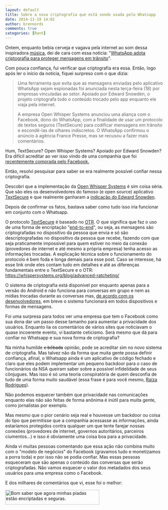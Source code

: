 ```yaml
---
layout: default
title: Sobre a nova criptografia que está sendo usada pelo Whatsapp
date: 2014-11-19 14:02
author: brennords
comments: true
categories: [Rant]
---
```

Ontem, enquanto bebia cerveja e vagava pela internet ao som dessa inspiradora <a href="https://www.youtube.com/watch?v=FoUWHfh733Y" target="_blank">música</a>, dei de cara com essa notícia: "<a href="http://g1.globo.com/tecnologia/noticia/2014/11/whatsapp-adota-criptografia-para-proteger-mensagens-em-transito.html" target="_blank">WhatsApp adota criptografia para proteger mensagens em trânsito</a>".

Com pouca confiança, fui verificar que criptografia era essa. Então, logo após ler o início da notícia, fiquei surpreso com o que dizia:

<blockquote>Uma ferramenta que evita que as mensagens enviadas pelo aplicativo WhatsApp sejam espionadas foi anunciada nesta terça-feira (18) por empresas vinculadas ao setor. Apoiado por Edward Snowden, o projeto criptografa todo o conteúdo trocado pelo app enquanto ele viaja pela internet.

A empresa Open Whisper Systems anunciou uma aliança com o Facebook, dono do WhatsApp, com a finalidade de usar um protocolo de textos seguros (TextSecure) para codificar mensagens em trânsito e escondê-las de olhares indiscretos. O WhatsApp confirmou o anúncio à agência France Presse, mas se recusou a fazer mais comentários.</blockquote>

Hum, TextSecure? Open Whisper Systems? Apoiado por Edward Snowden? Era difícil acreditar ao ver isso vindo de uma companhia que foi <a href="http://g1.globo.com/economia/negocios/noticia/2014/10/preco-de-compra-do-whatsapp-pelo-facebook-sobe-us-22-bilhoes.html" target="_blank">recentemente comprada pelo Facebook.</a>

Então, resolvi pesquisar para saber se era realmente possível confiar nessa criptografia.

<!--more-->

Descobri que a implementação da <a href="https://whispersystems.org/about/" target="_blank">Open Whisper Systems</a> é sim coisa séria. Que são eles os desenvolvedores do famoso (e open source) aplicativo <a href="http://info.abril.com.br/downloads/android/textsecure" target="_blank">TextSecure</a> e que realmente ganharam a <a href="http://securitywatch.pcmag.com/security/321511-snowden-to-sxsw-here-s-how-to-keep-the-nsa-out-of-your-stuff" target="_blank">indicação do Edward Snowden</a>.

Depois de confirmar os fatos, bastava saber como tudo isso iria funcionar em conjunto com o Whatsapp.

O protocolo <a href="https://github.com/WhisperSystems/TextSecure/wiki/ProtocolV2" target="_blank">TextSecure</a> é baseado no <a href="https://en.wikipedia.org/wiki/Off-the-Record_Messaging" target="_blank">OTR</a>. O que significa que faz o uso de uma forma de encriptação "<a href="https://en.wikipedia.org/wiki/End-to-end_encryption" target="_blank">end-to-end</a>", ou seja, as mensagens são criptografadas no dispositivo da pessoa que envia e só são descriptografadas no dispositivo da pessoa que recebe, fazendo com que seja praticamente impossível para quem estiver no meio da conexão (provedores de internet e até mesmo a própria empresa) tenha acesso as informações trocadas. A explicação técnica sobre o funcionamento do protocolo é bem foda e longa demais para esse post. Caso se interesse, há esse link onde eles contam tudo em detalhes e até as diferenças fundamentais entre o TextSecure e o OTR: <a href="https://whispersystems.org/blog/advanced-ratcheting/" target="_blank">https://whispersystems.org/blog/advanced-ratcheting/</a>

O sistema de criptografia está disponível por enquanto apenas para a versão do Android e não funciona para conversas em grupo e nem as mídias trocadas durante as conversas mas, <a href="https://whispersystems.org/blog/whatsapp/" target="_blank">de acordo com os desenvolvedores</a>, em breve o sistema funcionará em todos dispositivos e formas de mensagens.

Foi uma surpresa para todos ver uma empresa que tem o Facebook como sua dona dar um passo desse tamanho para aumentar a privacidade dos usuários. Enquanto lia os comentários de vários sites que noticiavam o quase incoerente evento, vi bastante ceticismo. Será mesmo que dá para confiar no Whatsapp e sua nova forma de criptografia?

Na minha humilde <del>e bêbada</del> opinião, pode se acreditar sim no novo sistema de criptografia. Mas talvez não da forma que muita gente possa definir confiança, afinal, o Whatsapp ainda é um aplicativo de código fechado e claro que eles podem implementar um pequeno backdoor para o caso de funcionários da NSA queiram saber sobre a possível infidelidade de seus cônjugues. Mas isso é só uma teoria conspiratória de quem desconfia de tudo de uma forma muito saudável (essa frase é para você mesmo, <a href="https://twitter.com/RaizaFeitoza" target="_blank">Raíza Rodrigues</a>).

Não podemos esquecer também que privacidade nas comunicações enquanto elas não são feitas de forma anônima é inútil para muita gente, como jornalistas por exemplo.

Mas mesmo que o pior cenário seja real e houvesse um backdoor ou coisa do tipo que permitisse que a companhia acessasse as informações, ainda estaríamos protegidos contra qualquer um que tente farejar nossas conexões (provedores de internet, governos autoritários, parceiros ciumentos...) e isso é obviamente uma coisa boa para a privacidade.

Ainda vi muitas pessoas comentando que essa ação não combina muito com o "modelo de negócios" do Facebook (gravamos tudo e monetizamos a porra toda) e por isso não se podia confiar. Mas essas pessoas esqueceram que são apenas o conteúdo das conversas que serão criptografadas. Não vamos esquecer o valor dos metadados dos seus usuários para uma empresa como o Facebook.

E dos milhares de comentários que vi, esse foi o melhor:

<a href="https://brenn0.files.wordpress.com/2014/11/lol.png"><img class="size-medium wp-image-1051" src="https://brenn0.files.wordpress.com/2014/11/lol.png?w=300" alt="Bom saber que agora minhas piadas estão encriptadas e seguras." width="300" height="47" /></a>


